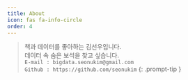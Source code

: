 ```yaml
---
title: About
icon: fas fa-info-circle
order: 4
---
```


> 책과 데이터를 좋아하는 김선우입니다.<br/>
> 데이터 속 숨은 보석을 찾고 싶습니다.<br/>
> `E-mail : bigdata.seonukim@gmail.com`<br/>
> `Github : https://github.com/seonukim`
{: .prompt-tip }
